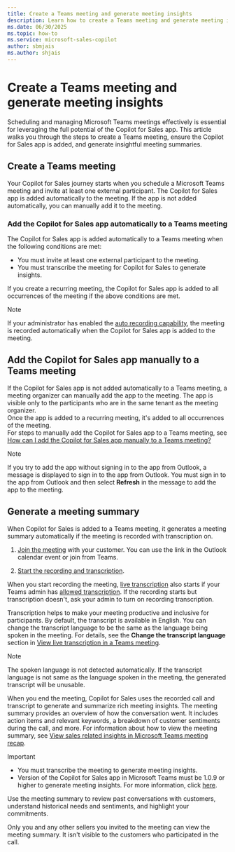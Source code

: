 ```yaml
---
title: Create a Teams meeting and generate meeting insights
description: Learn how to create a Teams meeting and generate meeting insights using Copilot for Sales.
ms.date: 06/30/2025
ms.topic: how-to
ms.service: microsoft-sales-copilot
author: sbmjais
ms.author: shjais
---
```


# Create a Teams meeting and generate meeting insights

Scheduling and managing Microsoft Teams meetings effectively is essential for leveraging the full potential of the Copilot for Sales app. This article walks you through the steps to create a Teams meeting, ensure the Copilot for Sales app is added, and generate insightful meeting summaries.

## Create a Teams meeting

Your Copilot for Sales journey starts when you schedule a Microsoft Teams meeting and invite at least one external participant. The Copilot for Sales app is added automatically to the meeting. If the app is not added automatically, you can manually add it to the meeting.

### Add the Copilot for Sales app automatically to a Teams meeting

The Copilot for Sales app is added automatically to a Teams meeting when the following conditions are met:

- You must invite at least one external participant to the meeting.  
- You must transcribe the meeting for Copilot for Sales to generate insights.  

If you create a recurring meeting, the Copilot for Sales app is added to all occurrences of the meeting if the above conditions are met.

> [!NOTE]
> If your administrator has enabled the [auto recording capability](configure-meeting-agent.md#enable-or-disable-auto-recording-for-sales-meetings), the meeting is recorded automatically when the Copilot for Sales app is added to the meeting.

## Add the Copilot for Sales app manually to a Teams meeting

If the Copilot for Sales app is not added automatically to a Teams meeting, a meeting organizer can manually add the app to the meeting. The app is visible only to the participants who are in the same tenant as the meeting organizer.  
Once the app is added to a recurring meeting, it's added to all occurrences of the meeting.  
For steps to manually add the Copilot for Sales app to a Teams meeting, see [How can I add the Copilot for Sales app manually to a Teams meeting?](sales-copilot-faq.md#how-can-i-add-the-copilot-for-sales-app-manually-to-a-teams-meeting)

> [!NOTE]
> If you try to add the app without signing in to the app from Outlook, a message is displayed to sign in to the app from Outlook. You must sign in to the app from Outlook and then select **Refresh** in the message to add the app to the meeting.

## Generate a meeting summary

When Copilot for Sales is added to a Teams meeting, it generates a meeting summary automatically if the meeting is recorded with transcription on.

1. [Join the meeting](https://support.microsoft.com/office/join-a-meeting-in-teams-1613bb53-f3fa-431e-85a9-d6a91e3468c9) with your customer. You can use the link in the Outlook calendar event or join from Teams.

1. [Start the recording and transcription](https://support.microsoft.com/office/record-a-meeting-in-teams-34dfbe7f-b07d-4a27-b4c6-de62f1348c24).

When you start recording the meeting, [live transcription](https://support.microsoft.com/office/view-live-transcription-in-a-teams-meeting-dc1a8f23-2e20-4684-885e-2152e06a4a8b) also starts if your Teams admin has [allowed transcription](/microsoftteams/cloud-recording#turn-on-or-turn-off-recording-transcription). If the recording starts but transcription doesn't, ask your admin to turn on recording transcription.

Transcription helps to make your meeting productive and inclusive for participants. By default, the transcript is available in English. You can change the transcript language to be the same as the language being spoken in the meeting. For details, see the **Change the transcript language** section in [View live transcription in a Teams meeting](https://support.microsoft.com/office/view-live-transcription-in-a-teams-meeting-dc1a8f23-2e20-4684-885e-2152e06a4a8b).

> [!NOTE]
> The spoken language is not detected automatically. If the transcript language is not same as the language spoken in the meeting, the generated transcript will be unusable.

When you end the meeting, Copilot for Sales uses the recorded call and transcript to generate and summarize rich meeting insights. The meeting summary provides an overview of how the conversation went. It includes action items and relevant keywords, a breakdown of customer sentiments during the call, and more. For information about how to view the meeting summary, see [View sales related insights in Microsoft Teams meeting recap](view-meeting-summary-recap.md).

> [!IMPORTANT]
>
> - You must transcribe the meeting to generate meeting insights.  
> - Version of the Copilot for Sales app in Microsoft Teams must be 1.0.9 or higher to generate meeting insights. For more information, click [here](sales-copilot-faq.md#why-are-meeting-insights-not-getting-generated-even-if-meeting-is-transcribed).

Use the meeting summary to review past conversations with customers, understand historical needs and sentiments, and highlight your commitments.

Only you and any other sellers you invited to the meeting can view the meeting summary. It isn't visible to the customers who participated in the call.